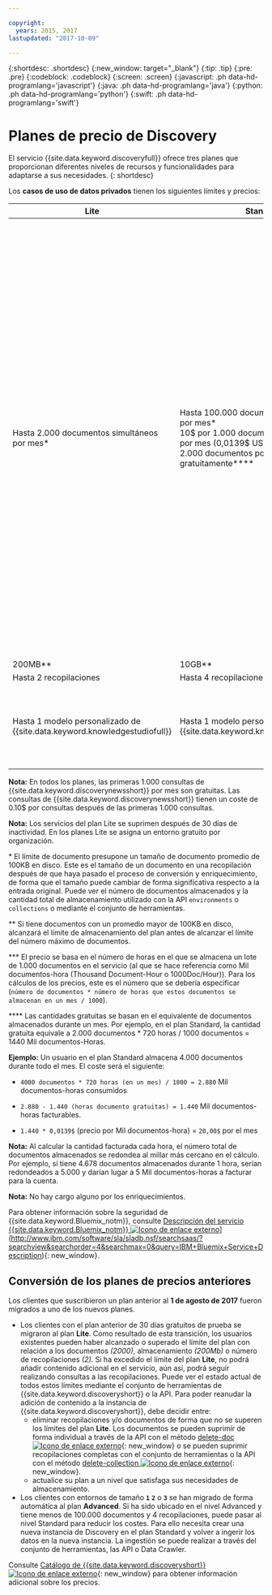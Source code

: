 ```yaml
---

copyright:
  years: 2015, 2017
lastupdated: "2017-10-09"

---
```


{:shortdesc: .shortdesc}
{:new_window: target="_blank"}
{:tip: .tip}
{:pre: .pre}
{:codeblock: .codeblock}
{:screen: .screen}
{:javascript: .ph data-hd-programlang='javascript'}
{:java: .ph data-hd-programlang='java'}
{:python: .ph data-hd-programlang='python'}
{:swift: .ph data-hd-programlang='swift'}

# Planes de precio de Discovery

El servicio {{site.data.keyword.discoveryfull}} ofrece tres planes que proporcionan diferentes niveles de recursos y funcionalidades para adaptarse a sus necesidades.
{: shortdesc}

Los **casos de uso de datos privados** tienen los siguientes límites y precios: 

| Lite                     |  Standard         | Advanced          | Premium          |
|--------------------------|-------------------|-------------------|-------------------|
| Hasta 2.000 documentos simultáneos por mes\*   |Hasta 100.000 documentos simultáneos por mes\*   <br/> 10$ por 1.000 documentos simultáneos por mes (0,0139$ USD/1000Doc/Hr)\*\*\*<br/> 2.000 documentos por mes gratuitamente\*\*\*\*  | **Entorno reservado**</br>Precio base 1.000$/mes<br/> Hasta 1.000.000 de documentos por mes\*<br/> 5$ por 1.000 documentos simultáneos por mes(0,00694$ USD/1000Doc/Hr)\*\*\*<br/> Incluidos 100.000 documentos por mes\*\*\*\*</br> Para entornos más grandes, póngase en contacto con el departamento de [Ventas ![Icono de enlace externo](../../icons/launch-glyph.svg "Icono de enlace externo")](https://www.ibm.com/marketing/iwm/dre/signup?source=MAIL-watson){: new_window}. | Los **planes Premium** ofrecen a los desarrolladores y a las organizaciones una instancia de un solo arrendatario de uno o más servicios Watson, para obtener mejor seguridad y aislamiento. Estos planes ofrecen aislamiento a nivel de cálculo sobre la plataforma compartida existente, así como cifrado de datos de extremo a extremo, tanto en tránsito como en reposo. Para obtener más información, o para comprar un plan Premium, póngase en contacto con el departamento de [Ventas ![Icono de enlace externo](../../icons/launch-glyph.svg "Icono de enlace externo")](https://ibm.biz/contact-wdc-premium){: new_window} |
| 200MB\*\*                  |10GB\*\*  | 80GB\*\* |-|
| Hasta 2 recopilaciones |Hasta 4 recopilaciones | Hasta 100 recopilaciones |-|
| Hasta 1 modelo personalizado de {{site.data.keyword.knowledgestudiofull}} |Hasta 1 modelo personalizado de {{site.data.keyword.knowledgestudioshort}} | Número ilimitado de modelos personalizados de {{site.data.keyword.knowledgestudioshort}} <br/>Incluido 1 modelo personalizado de {{site.data.keyword.knowledgestudioshort}} <br/>800$ adicionales por modelo de {{site.data.keyword.knowledgestudioshort}} por mes |-|

**Nota:** En todos los planes, las primeras 1.000 consultas de {{site.data.keyword.discoverynewsshort}} por mes son gratuitas. Las consultas de {{site.data.keyword.discoverynewsshort}} tienen un coste de 0.10$ por consultas después de las primeras 1.000 consultas. 

**Nota:** Los servicios del plan Lite se suprimen después de 30 días de inactividad. En los planes Lite se asigna un entorno gratuito por organización. 

 \* El límite de documento presupone un tamaño de documento promedio de 100KB en disco. Este es el tamaño de un documento en una recopilación después de que haya pasado el proceso de conversión y enriquecimiento, de forma que el tamaño puede cambiar de forma significativa respecto a la entrada original. Puede ver el número de documentos almacenados y la cantidad total de almacenamiento utilizado con la API `environments` o `collections` o mediante el conjunto de herramientas. 

 \*\* Si tiene documentos con un promedio mayor de 100KB en disco, alcanzará el límite de almacenamiento del plan antes de alcanzar el límite del número máximo de documentos. 

 \*\*\* El precio se basa en el número de horas en el que se almacena un lote de 1.000 documentos en el servicio (al que se hace referencia como Mil documentos-hora (Thousand Document-Hour o 1000Doc/Hour)). Para los cálculos de los precios, este es el número que se debería especificar (`número de documentos * número de horas que estos documentos se almacenan en un mes / 1000`). 

 \*\*\*\* Las cantidades gratuitas se basan en el equivalente de documentos almacenados durante un mes. Por ejemplo, en el plan Standard, la cantidad gratuita equivale a 2.000 documentos * 720 horas / 1000 documentos = 1440 Mil documentos-Horas. 

**Ejemplo:** Un usuario en el plan Standard almacena 4.000 documentos durante todo el mes. El coste será el siguiente: 

- `4000 documentos * 720 horas (en un mes) / 1000 = 2.880` Mil documentos-horas consumidos

- `2.880 - 1.440 (horas documento gratuitas) = 1.440` Mil documentos-horas facturables. 

- `1.440 * 0,0139$` (precio por Mil documentos-hora) = `20,00$` por el mes

**Nota:** Al calcular la cantidad facturada cada hora, el número total de documentos almacenados se redondea al millar más cercano en el cálculo. Por ejemplo, si tiene 4.678 documentos almacenados durante 1 hora, serían redondeados a 5.000 y darían lugar a 5 Mil documentos-horas a facturar para la cuenta. 

**Nota:** No hay cargo alguno por los enriquecimientos. 

Para obtener información sobre la seguridad de {{site.data.keyword.Bluemix_notm}}, consulte [ Descripción del servicio {{site.data.keyword.Bluemix_notm}} ![Icono de enlace externo](../../icons/launch-glyph.svg "Icono de enlace externo")](../../icons/launch-glyph.svg "Icono de enlace externo")](http://www.ibm.com/software/sla/sladb.nsf/searchsaas/?searchview&searchorder=4&searchmax=0&query=IBM+Bluemix+Service+Description){: new_window}.

## Conversión de los planes de precios anteriores

Los clientes que suscribieron un plan anterior al **1 de agosto de 2017** fueron migrados a uno de los nuevos planes.  

- Los clientes con el plan anterior de 30 días gratuitos de prueba se migraron al plan **Lite**.
  Como resultado de esta transición, los usuarios existentes pueden haber alcanzado o superado el límite del plan con relación a los documentos _(2000)_, almacenamiento _(200Mb)_ o número de recopilaciones _(2)_. Si ha excedido el límite del plan **Lite**, no podrá añadir contenido adicional en el servicio, aún así, podrá seguir realizando consultas a las recopilaciones. Puede ver el estado actual de todos estos límites mediante el conjunto de herramientas de {{site.data.keyword.discoveryshort}} o la API. Para poder reanudar la adición de contenido a la instancia de {{site.data.keyword.discoveryshort}}, debe decidir entre: 
  - eliminar recopilaciones y/o documentos de forma que no se superen los límites del plan **Lite**. Los documentos se pueden suprimir de forma individual a través de la API con el método [delete-doc ![Icono de enlace externo](../../icons/launch-glyph.svg "Icono de enlace externo")](https://www.ibm.com/watson/developercloud/discovery/api/v1/#delete-doc){: new_window} o se pueden suprimir recopilaciones completas con el conjunto de herramientas o la API con el método [delete-collection ![Icono de enlace externo](../../icons/launch-glyph.svg "Icono de enlace externo")](https://www.ibm.com/watson/developercloud/discovery/api/v1/#delete-collection){: new_window}. 
  - actualice su plan a un nivel que satisfaga sus necesidades de almacenamiento. 
- Los clientes con entornos de tamaño **`1`** **`2`** o **`3`** se han migrado de forma automática al plan **Advanced**. Si ha sido ubicado en el nivel Advanced y tiene menos de 100.000 documentos y 4 recopilaciones, puede pasar al nivel Standard para reducir los costes. Para ello necesita crear una nueva instancia de Discovery en el plan Standard y volver a ingerir los datos en la nueva instancia. La ingestión se puede realizar a través del conjunto de herramientas, las API o Data Crawler.

Consulte [Catálogo de {{site.data.keyword.discoveryshort}} ![Icono de enlace externo](../../icons/launch-glyph.svg "Icono de enlace externo")](https://console.ng.bluemix.net/catalog/services/discovery/){: new_window} para obtener información adicional sobre los precios. 
